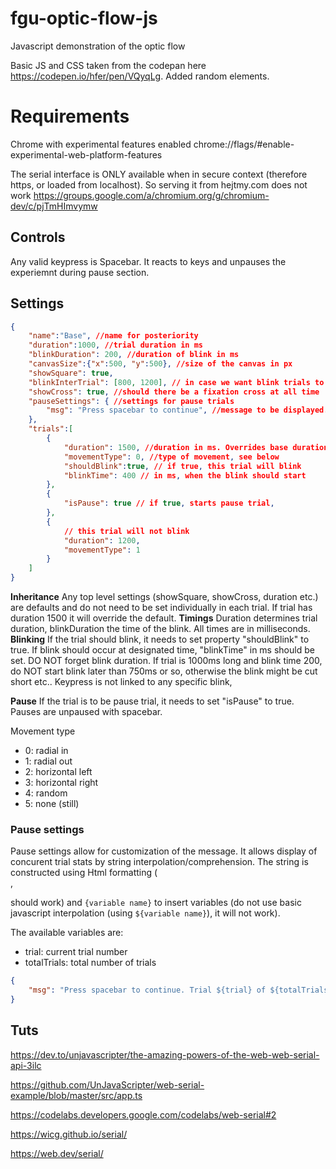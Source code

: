 # fgu-optic-flow-js
Javascript demonstration of the optic flow

Basic JS and CSS taken from the codepan here https://codepen.io/hfer/pen/VQyqLg. Added random elements.

# Requirements
Chrome with experimental features enabled
chrome://flags/#enable-experimental-web-platform-features

The serial interface is ONLY available when in secure context (therefore https, or loaded from localhost). So serving it from hejtmy.com does not work
https://groups.google.com/a/chromium.org/g/chromium-dev/c/pjTmHImvymw

## Controls
Any valid keypress is Spacebar. It reacts to keys and unpauses the experiemnt during pause section.

## Settings 
```json
{
    "name":"Base", //name for posteriority
    "duration":1000, //trial duration in ms
    "blinkDuration": 200, //duration of blink in ms
    "canvasSize":{"x":500, "y":500}, //size of the canvas in px
    "showSquare": true,
    "blinkInterTrial": [800, 1200], // in case we want blink trials to be randomized
    "showCross": true, //should there be a fixation cross at all time
    "pauseSettings": { //settings for pause trials
        "msg": "Press spacebar to continue", //message to be displayed. See below for formatting
    },
    "trials":[
        {
            "duration": 1500, //duration in ms. Overrides base duration
            "movementType": 0, //type of movement, see below
            "shouldBlink":true, // if true, this trial will blink
            "blinkTime": 400 // in ms, when the blink should start
        },
        {
            "isPause": true // if true, starts pause trial,
        },
        {
            // this trial will not blink
            "duration": 1200,
            "movementType": 1
        }
    ]
}
```

**Inheritance** Any top level settings (showSquare, showCross, duration etc.) are defaults and do not need to be set individually in each trial.  If trial has duration 1500 it will override the default. 
**Timings** Duration determines trial duration, blinkDuration the time of the blink. All times are in milliseconds. 
**Blinking** If the trial should blink, it needs to set property "shouldBlink" to true. If blink should occur at designated time, "blinkTime" in ms should be set. DO NOT forget blink duration. If trial is 1000ms long and blink time 200, do NOT start blink later than 750ms or so, otherwise the blink might be cut short etc.. Keypress is not linked to any specific blink,

**Pause** If the trial is to be pause trial, it needs to set "isPause" to true. Pauses are unpaused with spacebar.

Movement type

- 0: radial in
- 1: radial out
- 2: horizontal left
- 3: horizontal right
- 4: random
- 5: none (still)

### Pause settings

Pause settings allow for customization of the message. It allows display of concurent trial stats by string interpolation/comprehension. The string is constructed using Html formatting (<br>, <p> should work) and `{variable name}` to insert variables (do not use basic javascript interpolation (using `${variable name}`), it will not work).

The available variables are:
- trial: current trial number
- totalTrials: total number of trials

```json
{
    "msg": "Press spacebar to continue. Trial ${trial} of ${totalTrials}."
}
```

## Tuts
https://dev.to/unjavascripter/the-amazing-powers-of-the-web-web-serial-api-3ilc

https://github.com/UnJavaScripter/web-serial-example/blob/master/src/app.ts

https://codelabs.developers.google.com/codelabs/web-serial#2

https://wicg.github.io/serial/

https://web.dev/serial/
